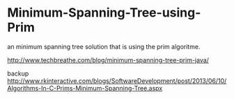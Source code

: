 Minimum-Spanning-Tree-using-Prim
================================

an minimum spanning tree solution that is using the prim algoritme.

http://www.techbreathe.com/blog/minimum-spanning-tree-prim-java/

backup
http://www.rkinteractive.com/blogs/SoftwareDevelopment/post/2013/06/10/Algorithms-In-C-Prims-Minimum-Spanning-Tree.aspx
